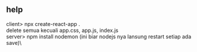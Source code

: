 ## help

client> npx create-react-app .\
delete semua kecuali app.css, app.js, index.js\
server> npm install nodemon (ini biar nodejs nya lansung restart setiap ada save)\
